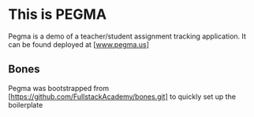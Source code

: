 # This is PEGMA

Pegma is a demo of a teacher/student assignment tracking application.
It can be found deployed at [www.pegma.us]

## Bones
Pegma was bootstrapped from [https://github.com/FullstackAcademy/bones.git]
to quickly set up the boilerplate

